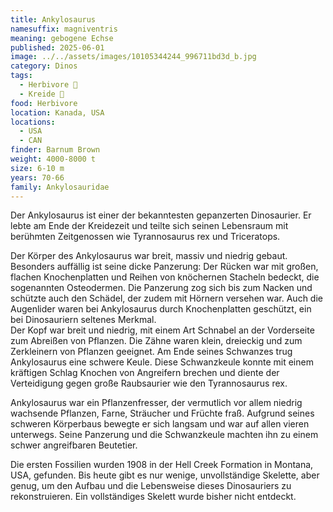 ```yaml
---
title: Ankylosaurus
namesuffix: magniventris
meaning: gebogene Echse
published: 2025-06-01
image: ../../assets/images/10105344244_996711bd3d_b.jpg
category: Dinos
tags:
  - Herbivore 🌿
  - Kreide 🦴
food: Herbivore
location: Kanada, USA
locations:
  - USA
  - CAN
finder: Barnum Brown
weight: 4000-8000 t
size: 6-10 m
years: 70-66
family: Ankylosauridae
---
```

Der Ankylosaurus ist einer der bekanntesten gepanzerten Dinosaurier. Er lebte am Ende der Kreidezeit und teilte sich seinen Lebensraum mit berühmten Zeitgenossen wie Tyrannosaurus rex und Triceratops.

Der Körper des Ankylosaurus war breit, massiv und niedrig gebaut. Besonders auffällig ist seine dicke Panzerung: Der Rücken war mit großen, flachen Knochenplatten und Reihen von knöchernen Stacheln bedeckt, die sogenannten Osteodermen. Die Panzerung zog sich bis zum Nacken und schützte auch den Schädel, der zudem mit Hörnern versehen war. Auch die Augenlider waren bei Ankylosaurus durch Knochenplatten geschützt, ein bei Dinosauriern seltenes Merkmal. \
Der Kopf war breit und niedrig, mit einem Art Schnabel an der Vorderseite zum Abreißen von Pflanzen. Die Zähne waren klein, dreieckig und zum Zerkleinern von Pflanzen geeignet.
Am Ende seines Schwanzes trug Ankylosaurus eine schwere Keule. Diese Schwanzkeule konnte mit einem kräftigen Schlag Knochen von Angreifern brechen und diente der Verteidigung gegen große Raubsaurier wie den Tyrannosaurus rex.

Ankylosaurus war ein Pflanzenfresser, der vermutlich vor allem niedrig wachsende Pflanzen, Farne, Sträucher und Früchte fraß. Aufgrund seines schweren Körperbaus bewegte er sich langsam und war auf allen vieren unterwegs. Seine Panzerung und die Schwanzkeule machten ihn zu einem schwer angreifbaren Beutetier. 

Die ersten Fossilien wurden 1908 in der Hell Creek Formation in Montana, USA, gefunden. Bis heute gibt es nur wenige, unvollständige Skelette, aber genug, um den Aufbau und die Lebensweise dieses Dinosauriers zu rekonstruieren. Ein vollständiges Skelett wurde bisher nicht entdeckt.
